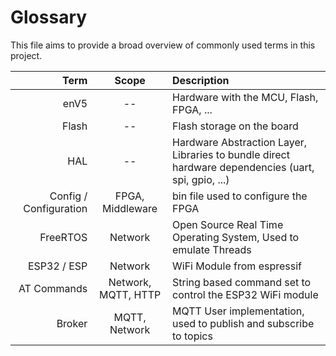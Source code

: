 # Glossary

This file aims to provide a broad overview of commonly used terms in this project.

|                   Term |        Scope        | Description                                                                                         |
|-----------------------:|:-------------------:|:----------------------------------------------------------------------------------------------------|
|                   enV5 |         --          | Hardware with the MCU, Flash, FPGA, ...                                                             |
|                  Flash |         --          | Flash storage on the board                                                                          | 
|                    HAL |         --          | Hardware Abstraction Layer, Libraries to bundle direct hardware dependencies (uart, spi, gpio, ...) |
| Config / Configuration |  FPGA, Middleware   | bin file used to configure the FPGA                                                                 |
|               FreeRTOS |       Network       | Open Source Real Time Operating System, Used to emulate Threads                                     |
|            ESP32 / ESP |       Network       | WiFi Module from espressif                                                                          |
|            AT Commands | Network, MQTT, HTTP | String based command set to control the ESP32 WiFi module                                           |
|                 Broker |    MQTT, Network    | MQTT User implementation, used to publish and subscribe to topics                                   |
